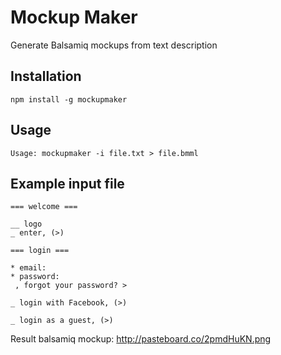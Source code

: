 # Mockup Maker

Generate Balsamiq mockups from text description

## Installation

    npm install -g mockupmaker

## Usage

    Usage: mockupmaker -i file.txt > file.bmml

## Example input file

```
=== welcome ===

__ logo
_ enter, (>)

=== login ===

* email:
* password:
 , forgot your password? >

_ login with Facebook, (>)

_ login as a guest, (>)
```

Result balsamiq mockup: http://pasteboard.co/2pmdHuKN.png
